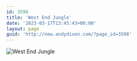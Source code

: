 ```yaml
---
id: 3598
title: 'West End Jungle'
date: '2023-03-17T13:45:43+00:00'
layout: page
guid: 'http://new.andydixon.com/?page_id=3598'
---
```


![West End Jungle](https://i0.wp.com/assets.g8x2.ldn.idrivee2-23.com/posters/West%20End%20Jungle%2001.jpg?w=1200&ssl=1 "West End Jungle")